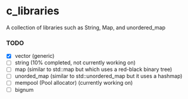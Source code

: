 # c_libraries
A collection of libraries such as String, Map, and unordered_map

### TODO
 - [X] vector (generic)
 - [ ] string (10% completed, not currently working on)
 - [ ] map (similar to std::map but which uses a red-black binary tree)
 - [ ] unorded_map (similar to std::unordered_map but it uses a hashmap)
 - [ ] mempool (Pool allocator) (currently working on)
 - [ ] bignum
